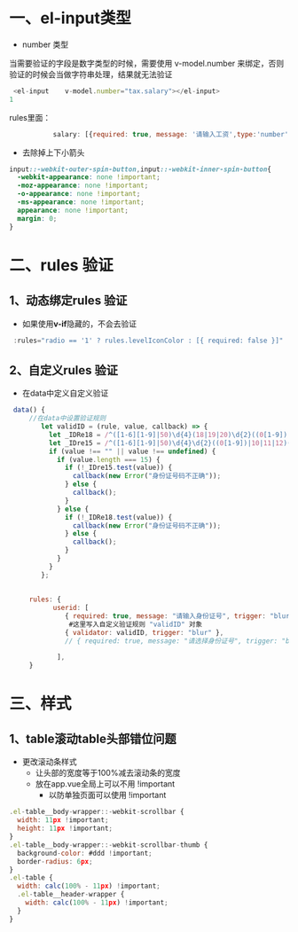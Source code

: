 # 一、el-input类型

+ number 类型

当需要验证的字段是数字类型的时候，需要使用 v-model.number 来绑定，否则验证的时候会当做字符串处理，结果就无法验证

```js
 <el-input    v-model.number="tax.salary"></el-input>
1
```

rules里面：

```js
           salary: [{required: true, message: '请输入工资',type:'number', trigger: 'blur'}],
```

+ 去除掉上下小箭头

```css
input::-webkit-outer-spin-button,input::-webkit-inner-spin-button{
  -webkit-appearance: none !important;
  -moz-appearance: none !important;
  -o-appearance: none !important;
  -ms-appearance: none !important;
  appearance: none !important;
  margin: 0;
}
```



# 二、rules 验证

## 1、动态绑定rules 验证

+ 如果使用**v-if**隐藏的，不会去验证

```js
 :rules="radio == '1' ? rules.levelIconColor : [{ required: false }]"
```



## 2、自定义rules 验证

+ 在data中定义自定义验证

```js
 data() {
     //在data中设置验证规则
        let validID = (rule, value, callback) => {
          let _IDRe18 = /^([1-6][1-9]|50)\d{4}(18|19|20)\d{2}((0[1-9])|10|11|12)(([0-2][1-9])|10|20|30|31)\d{3}[0-9Xx]$/;
          let _IDre15 = /^([1-6][1-9]|50)\d{4}\d{2}((0[1-9])|10|11|12)(([0-2][1-9])|10|20|30|31)\d{3}$/; // 校验身份证：
          if (value !== "" || value !== undefined) {
            if (value.length === 15) {
              if (!_IDre15.test(value)) {
                callback(new Error("身份证号码不正确"));
              } else {
                callback();
              }
            } else {
              if (!_IDRe18.test(value)) {
                callback(new Error("身份证号码不正确"));
              } else {
                callback();
              }
            }
          }
        };
     
     
     rules: {
           userid: [
              { required: true, message: "请输入身份证号", trigger: "blur" },
               #这里写入自定义验证规则 "validID" 对象
              { validator: validID, trigger: "blur" },
              // { required: true, message: "请选择身份证号", trigger: "blur" },

            ],
     }
```



# 三、样式

## 1、table滚动table头部错位问题

+ 更改滚动条样式
  + 让头部的宽度等于100%减去滚动条的宽度
  + 放在app.vue全局上可以不用 !important
    + 以防单独页面可以使用 !important

```js
.el-table__body-wrapper::-webkit-scrollbar {
  width: 11px !important;
  height: 11px !important;
}
.el-table__body-wrapper::-webkit-scrollbar-thumb {
  background-color: #ddd !important;
  border-radius: 6px;
}
.el-table {
  width: calc(100% - 11px) !important;
  .el-table__header-wrapper {
    width: calc(100% - 11px) !important;
  }
}
```

